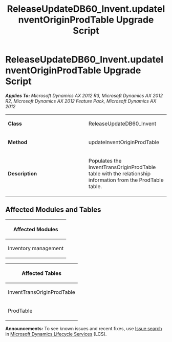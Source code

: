 ﻿---
title: ReleaseUpdateDB60_Invent.updateInventOriginProdTable Upgrade Script
TOCTitle: ReleaseUpdateDB60_Invent.updateInventOriginProdTable Upgrade Script
ms:assetid: e2f1514a-26b3-fe91-2597-a3cd5436fd82
ms:mtpsurl: https://msdn.microsoft.com/en-us/library/JJ737339(v=AX.60)
ms:contentKeyID: 49711779
ms.date: 05/18/2015
mtps_version: v=AX.60
---

# ReleaseUpdateDB60\_Invent.updateInventOriginProdTable Upgrade Script 


_**Applies To:** Microsoft Dynamics AX 2012 R3, Microsoft Dynamics AX 2012 R2, Microsoft Dynamics AX 2012 Feature Pack, Microsoft Dynamics AX 2012_

<table>
<colgroup>
<col style="width: 50%" />
<col style="width: 50%" />
</colgroup>
<tbody>
<tr class="odd">
<td><p><strong>Class</strong></p></td>
<td><p>ReleaseUpdateDB60_Invent</p></td>
</tr>
<tr class="even">
<td><p><strong>Method</strong></p></td>
<td><p>updateInventOriginProdTable</p></td>
</tr>
<tr class="odd">
<td><p><strong>Description</strong></p></td>
<td><p>Populates the InventTransOriginProdTable table with the relationship information from the ProdTable table.</p></td>
</tr>
</tbody>
</table>


## Affected Modules and Tables

<table>
<colgroup>
<col style="width: 100%" />
</colgroup>
<thead>
<tr class="header">
<th><p>Affected Modules</p></th>
</tr>
</thead>
<tbody>
<tr class="odd">
<td><p>Inventory management</p></td>
</tr>
</tbody>
</table>


<table>
<colgroup>
<col style="width: 100%" />
</colgroup>
<thead>
<tr class="header">
<th><p>Affected Tables</p></th>
</tr>
</thead>
<tbody>
<tr class="odd">
<td><p>InventTransOriginProdTable</p></td>
</tr>
<tr class="even">
<td><p>ProdTable</p></td>
</tr>
</tbody>
</table>

  
**Announcements:** To see known issues and recent fixes, use [Issue search](http://go.microsoft.com/fwlink/?linkid=389258) in [Microsoft Dynamics Lifecycle Services](http://go.microsoft.com/fwlink/?linkid=306505) (LCS).


